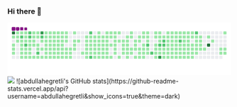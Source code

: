 ### Hi there 👋

<img src="github-contribution-grid-snake.gif" width="auto">
<img src="abdullahegretli.txt" width="auto">
![abdullahegretli's GitHub stats](https://github-readme-stats.vercel.app/api?username=abdullahegretli&show_icons=true&theme=dark)
<!--
**abdullahegretli/abdullahegretli** is a ✨ _special_ ✨ repository because its `README.md` (this file) appears on your GitHub profile.

Here are some ideas to get you started:

- 🔭 I’m currently working on ...
- 🌱 I’m currently learning ...
- 👯 I’m looking to collaborate on ...
- 🤔 I’m looking for help with ...
- 💬 Ask me about ...
- 📫 How to reach me: ...
- 😄 Pronouns: ...
- ⚡ Fun fact: ...

